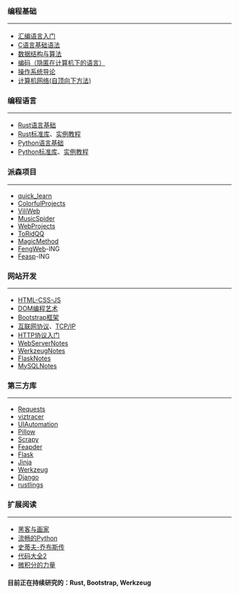 ### 编程基础<hr>

* [汇编语言入门](http://www.ruanyifeng.com/blog/2018/01/assembly-language-primer.html)
* [C语言基础语法](https://wangdoc.com/clang/)
* [数据结构与算法](https://github.com/Lns-XueFeng/Algorithm)
* [编码（隐匿在计算机下的语言）](https://book.douban.com/subject/4822685/)
* [操作系统导论](https://book.douban.com/subject/33463930/)
* [计算机网络(自顶向下方法)](https://book.douban.com/subject/30280001/)

### 编程语言<hr>

* [Rust语言基础](https://kaisery.github.io/trpl-zh-cn/)
* [Rust标准库](https://doc.rust-lang.org/std/index.html)、[实例教程](https://rustwiki.org/zh-CN/rust-by-example/)
* [Python语言基础](https://docs.python.org/zh-cn/3/tutorial/index.html)
* [Python标准库](https://docs.python.org/zh-cn/3/library/index.html)、[实例教程](https://learnku.com/docs/pymotw)

### 派森项目<hr>

* [quick_learn](https://github.com/Lns-XueFeng/quick_learn)
* [ColorfulProjects](https://github.com/Lns-XueFeng/ColorfulProjects)
* [ViliWeb](https://github.com/Lns-XueFeng/ViliWeb)
* [MusicSpider](https://github.com/Lns-XueFeng/MusicSpider)
* [WebProjects](https://github.com/Lns-XueFeng/WebProjects)
* [ToRidQQ](https://github.com/Lns-XueFeng/ToRidQQ)
* [MagicMethod](https://github.com/Lns-XueFeng/MagicMethod)
* [FengWeb](https://github.com/Lns-XueFeng/FengWeb)-ING
* [Feasp](https://github.com/Lns-XueFeng/Feasp)-ING

### 网站开发<hr>

* [HTML-CSS-JS](https://github.com/Lns-XueFeng/LearnNoStoppingWeb/tree/master/html-css-javascript)
* [DOM编程艺术](https://github.com/Lns-XueFeng/LearnNoStoppingWeb/tree/master/dom-art-program)
* [Bootstrap框架](https://v3.bootcss.com/)
* [互联网协议](http://www.ruanyifeng.com/blog/2012/05/internet_protocol_suite_part_i.html)、[TCP/IP](https://www.ruanyifeng.com/blog/2017/06/tcp-protocol.html)
* [HTTP协议入门](https://www.ruanyifeng.com/blog/2016/08/http.html)
* [WebServerNotes](https://github.com/Lns-XueFeng/KnowWebServer)
* [WerkzeugNotes](https://github.com/Lns-XueFeng/WerkzeugNotes)
* [FlaskNotes](#)
* [MySQLNotes](#)

### 第三方库<hr>
* [Requests](https://github.com/psf/requests)
* [viztracer](https://github.com/gaogaotiantian/viztracer)
* [UIAutomation](https://github.com/chenxu7601257/UIAutomation)
* [Pillow](https://github.com/python-pillow/Pillow)
* [Scrapy](https://github.com/scrapy/scrapy)
* [Feapder](https://github.com/Boris-code/feapder)
* [Flask](https://github.com/Boris-code/feapder)
* [Jinja](https://github.com/pallets/jinja)
* [Werkzeug](https://github.com/pallets/werkzeug)
* [Django](https://github.com/django/django)
* [rustlings](https://github.com/rust-lang/rustlings)

### 扩展阅读<hr>

* [黑客与画家](https://book.douban.com/subject/6021440/)
* [流畅的Python](https://book.douban.com/subject/27028517/)
* [史蒂夫-乔布斯传](https://book.douban.com/subject/25810506/)
* [代码大全2](https://book.douban.com/subject/35216782/)
* [微积分的力量](https://book.douban.com/subject/35292688/)


#### 目前正在持续研究的：Rust, Bootstrap, Werkzeug
